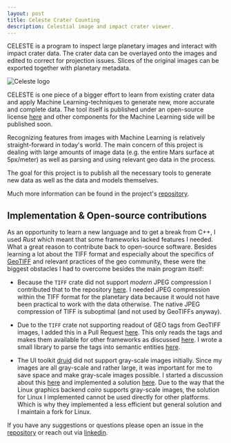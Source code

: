 ```yaml
---
layout: post
title: Celeste Crater Counting
description: Celestial image and impact crater viewer. 
---
```

CELESTE is a program to inspect large planetary images and interact with impact crater data. The crater data can be overlayed onto the images and edited to correct for projection issues. Slices of the original images can be exported together with planetary metadata.

![Celeste logo](../../assets/images/celeste_logo_1.png)

CELESTE is one piece of a bigger effort to learn from existing crater data and apply Machine Learning-techniques to generate new, more accurate and complete data. The tool itself is published under an open-source license [here](https://gitlab.com/ruffson/celeste) and other components for the Machine Learning side will be published soon.

Recognizing features from images with Machine Learning is relatively straight-forward in today's world. The main concern of this project is dealing with large amounts of image data (e.g. the entire Mars surface at 5px/meter) as well as parsing and using relevant geo data in the process.

The goal for this project is to publish all the necessary tools to generate new data as well as the data and models themselves. 

Much more information can be found in the project's [repository](https://gitlab.com/ruffson/celeste).

## Implementation & Open-source contributions

As an opportunity to learn a new language and to get a break from C++, I used _Rust_ which meant that some frameworks lacked features I needed. What a great reason to contribute back to open-source software. Besides learning a lot about the TIFF format and especially about the specifics of [GeoTIFF](http://geotiff.maptools.org/spec/geotiffhome.html) and relevant practices of the geo community, these were the biggest obstacles I had to overcome besides the main program itself:

- Because the `TIFF` crate did not support _modern_ JPEG compression I contributed that to the repository [here](https://github.com/image-rs/image-tiff/pull/95). I needed JPEG compression within the TIFF format for the planetary data because it would not have been practical to work with the data otherwise. The native JPEG compression of TIFF is suboptimal (and not used by GeoTIFFs anyway).

- Due to the  `TIFF` crate not supporting readout of GEO tags from GeoTIFF images, I added this in a Pull Request [here](https://github.com/image-rs/image-tiff/pull/100). This only reads the tags and makes them available for other frameworks as discussed [here](https://github.com/image-rs/image-tiff/issues/98#issuecomment-723858446). I wrote a small library to parse the tags into semantic entities [here](https://gitlab.com/ruffson/geo).
- The UI toolkit [druid](https://github.com/linebender/druid) did not support gray-scale images initially. Since my images are all gray-scale and rather large, it was important for me to save space and make gray-scale images possible. I started a discussion about this [here](https://github.com/linebender/piet/issues/313) and implemented a solution [here](https://github.com/linebender/piet/pull/350). Due to the way that the Linux graphics backend _cairo_ supports gray-scale images, the solution for Linux I implemented cannot be used directly for other platforms. Which is why they implemented a less efficient but general solution and I maintain a fork for Linux. 

If you have any suggestions or questions please open an issue in the [repository](https://gitlab.com/ruffson/celeste) or reach out via [linkedin](https://www.linkedin.com/in/raphael-tessmer).
